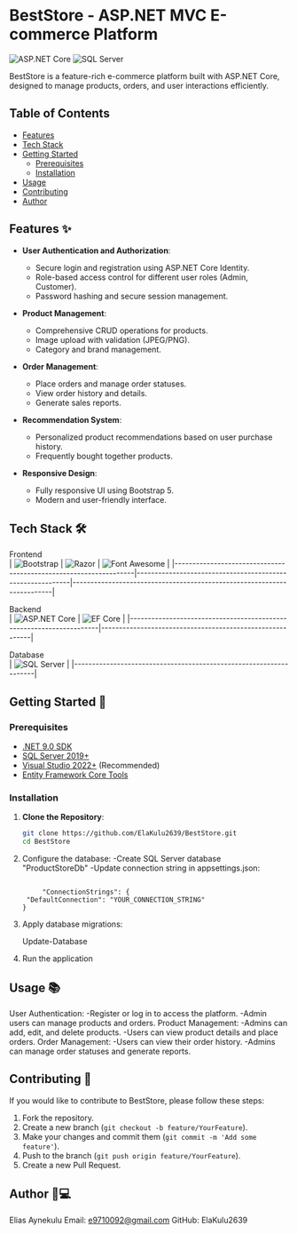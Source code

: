 ﻿# BestStore - ASP.NET MVC E-commerce Platform

![ASP.NET Core](https://img.shields.io/badge/.NET-9.0-blue)
![SQL Server](https://img.shields.io/badge/SQL_Server-2019+-blue)

BestStore is a feature-rich e-commerce platform built with ASP.NET Core, designed to manage products, orders, and user interactions efficiently.

## Table of Contents
- [Features](#features)
- [Tech Stack](#tech-stack)
- [Getting Started](#getting-started)
  - [Prerequisites](#prerequisites)
  - [Installation](#installation)
- [Usage](#usage)
- [Contributing](#contributing)
- [Author](#author)

## Features ✨
- **User Authentication and Authorization**:
  - Secure login and registration using ASP.NET Core Identity.
  - Role-based access control for different user roles (Admin, Customer).
  - Password hashing and secure session management.

- **Product Management**:
  - Comprehensive CRUD operations for products.
  - Image upload with validation (JPEG/PNG).
  - Category and brand management.

- **Order Management**:
  - Place orders and manage order statuses.
  - View order history and details.
  - Generate sales reports.

- **Recommendation System**:
  - Personalized product recommendations based on user purchase history.
  - Frequently bought together products.

- **Responsive Design**:
  - Fully responsive UI using Bootstrap 5.
  - Modern and user-friendly interface.

## Tech Stack 🛠
Frontend  
| ![Bootstrap](https://img.shields.io/badge/Bootstrap-5.0+-purple) | ![Razor](https://img.shields.io/badge/Razor-ASP.NET-blue) | ![Font Awesome](https://img.shields.io/badge/Font_Awesome-6.0+-orange) |
|------------------------------------------------------------------|-----------------------------------------------------------|------------------------------------------------------------------------|

Backend  
| ![ASP.NET Core](https://img.shields.io/badge/ASP.NET_Core-9.0-blue) | ![EF Core](https://img.shields.io/badge/EF_Core-9.0-red) |
|---------------------------------------------------------------------|----------------------------------------------------------|

Database  
| ![SQL Server](https://img.shields.io/badge/SQL_Server-2019+-blue) |
|-------------------------------------------------------------------|

## Getting Started 🚀

### Prerequisites
- [.NET 9.0 SDK](https://dotnet.microsoft.com/download)
- [SQL Server 2019+](https://www.microsoft.com/en-us/sql-server/sql-server-downloads)
- [Visual Studio 2022+](https://visualstudio.microsoft.com/) (Recommended)
- [Entity Framework Core Tools](https://docs.microsoft.com/en-us/ef/core/cli/)

### Installation
1. **Clone the Repository**:
   ```bash
   git clone https://github.com/ElaKulu2639/BestStore.git
   cd BestStore

2. Configure the database:
     -Create SQL Server database "ProductStoreDb"
     -Update connection string in appsettings.json:
   ```
   
        "ConnectionStrings": {
    "DefaultConnection": "YOUR_CONNECTION_STRING"
   }

3. Apply database migrations:
   
     Update-Database

4. Run the application

## Usage 📚

User Authentication:
  -Register or log in to access the platform.
  -Admin users can manage products and orders.
Product Management:
   -Admins can add, edit, and delete products.
   -Users can view product details and place orders.
Order Management:
   -Users can view their order history.
   -Admins can manage order statuses and generate reports.

## Contributing 🤝
If you would like to contribute to BestStore, please follow these steps:
1. Fork the repository.
2. Create a new branch (`git checkout -b feature/YourFeature`).
3. Make your changes and commit them (`git commit -m 'Add some feature'`).
4. Push to the branch (`git push origin feature/YourFeature`).
5. Create a new Pull Request.


## Author 👨💻
Elias Aynekulu
Email: e9710092@gmail.com
GitHub: ElaKulu2639